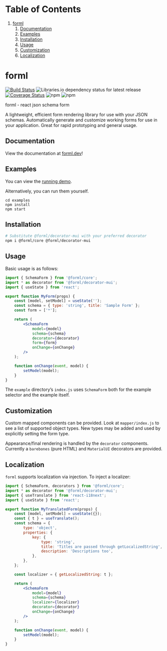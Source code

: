 # Table of Contents

1.  [forml](#org4dec357)
    1.  [Documentation](#documentation)
    2.  [Examples](#org3b18bac)
    3.  [Installation](#installation)
    4.  [Usage](#org09cd307)
    5.  [Customization](#org29eb409)
    6.  [Localization](#org673cf98)

<a id="org4dec357"></a>

# forml

[![Build Status](https://travis-ci.com/forml-js/forml.svg?branch=master)](https://travis-ci.org/forml-js/forml)
![Libraries.io dependency status for latest release](https://img.shields.io/librariesio/release/npm/@forml/core)
[![Coverage Status](https://coveralls.io/repos/github/forml-js/forml/badge.svg?branch=master)](https://coveralls.io/github/forml-js/forml?branch=master)
![npm](https://img.shields.io/npm/v/@forml/core)
![npm](https://img.shields.io/npm/l/@forml/core)

forml - react json schema form

A lightweight, efficient form rendering library for use with your JSON schemas. Automatically generate and customize working forms for use in your application. Great for rapid prototyping and general usage.

<a id="documentation"></a>

## Documentation

View the documentation at [forml.dev](https://www.forml.dev)!

<a id="org3b18bac"></a>

## Examples

You can view the [running demo](https://forml-js.github.io/forml).

Alternatively, you can run them yourself.

    cd examples
    npm install
    npm start

<a id="installation"></a>

## Installation

```bash
# Substitute @forml/decorator-mui with your preferred decorator
npm i @forml/core @forml/decorator-mui
```

<a id="org09cd307"></a>

## Usage

Basic usage is as follows:

```jsx
import { SchemaForm } from '@forml/core';
import * as decorator from '@forml/decorator-mui';
import { useState } from 'react';

export function MyForm(props) {
    const [model, setModel] = useState('');
    const schema = { type: 'string', title: 'Sample Form' };
    const form = ['*'];

    return (
        <SchemaForm
            model={model}
            schema={schema}
            decorator={decorator}
            form={form}
            onChange={onChange}
        />
    );

    function onChange(event, model) {
        setModel(model);
    }
}
```

The `example` directory&rsquo;s `index.js` uses `SchemaForm` both for the example selector and the example itself.

<a id="org29eb409"></a>

## Customization

Custom mapped components can be provided. Look at `mapper/index.js` to see a
list of supported object types. New types may be added and used by explicitly
setting the form type.

Appearance/final rendering is handled by the `decorator` components. Currently a `barebones` (pure HTML) and `MaterialUI` decorators are provided.

<a id="org673cf98"></a>

## Localization

`forml` supports localization via injection. To inject a localizer:

```jsx
import { SchemaForm, decorators } from '@forml/core';
import * as decorator from '@forml/decorator-mui';
import { useTranslate } from 'react-i18next';
import { useState } from 'react';

export function MyTranslatedForm(props) {
    const [model, setModel] = useState({});
    const { t } = useTranslate();
    const schema = {
        type: 'object',
        properties: {
            key: {
                type: 'string',
                title: 'Titles are passed through getLocalizedString',
                description: 'Descriptions too',
            },
        },
    };

    const localizer = { getLocalizedString: t };

    return (
        <SchemaForm
            model={model}
            schema={schema}
            localizer={localizer}
            decorator={decorator}
            onChange={onChange}
        />
    );

    function onChange(event, model) {
        setModel(model);
    }
}
```
